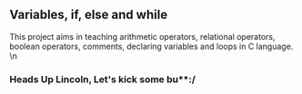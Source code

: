 ## Variables, if, else and while
This project aims in teaching arithmetic operators, relational operators, boolean operators, comments, declaring variables and loops in C language. \n
### Heads Up Lincoln, Let's kick some bu**:/
